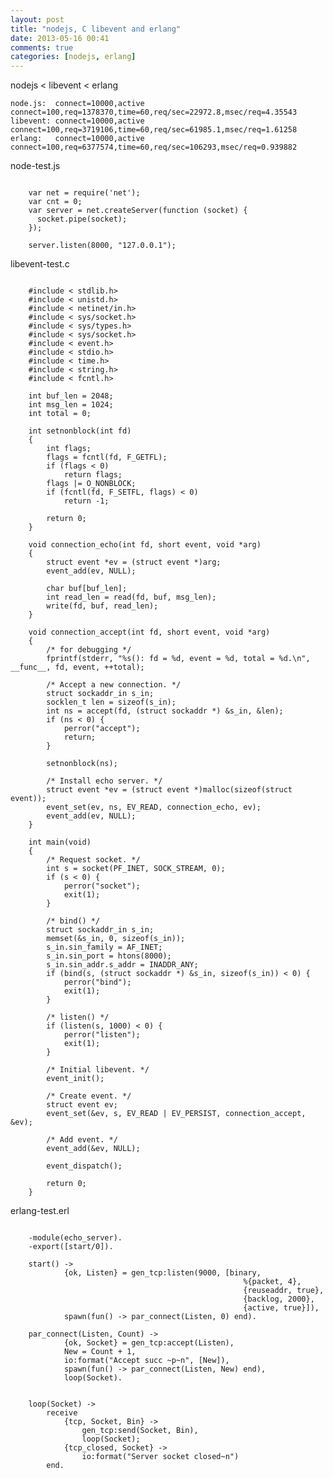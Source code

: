 ```yaml
---
layout: post
title: "nodejs, C libevent and erlang"
date: 2013-05-16 00:41
comments: true
categories: [nodejs, erlang]
---
```


nodejs < libevent < erlang

	node.js:  connect=10000,active connect=100,req=1378370,time=60,req/sec=22972.8,msec/req=4.35543
	libevent: connect=10000,active connect=100,req=3719106,time=60,req/sec=61985.1,msec/req=1.61258
	erlang:	  connect=10000,active connect=100,req=6377574,time=60,req/sec=106293,msec/req=0.939882

node-test.js

<pre><code>
	var net = require('net');
	var cnt = 0;
	var server = net.createServer(function (socket) {
	  socket.pipe(socket);
	});

	server.listen(8000, "127.0.0.1");
</code></pre>

libevent-test.c

<pre><code>
	#include < stdlib.h>
	#include < unistd.h>
	#include < netinet/in.h>  
	#include < sys/socket.h>  
	#include < sys/types.h>  
	#include < sys/socket.h>
	#include < event.h>  
	#include < stdio.h>  
	#include < time.h> 
	#include < string.h>
	#include < fcntl.h>

	int buf_len = 2048;
	int msg_len = 1024; 
	int total = 0;

	int setnonblock(int fd)
	{       
		int flags;       
		flags = fcntl(fd, F_GETFL);       
		if (flags < 0)               
			return flags;       
		flags |= O_NONBLOCK;       
		if (fcntl(fd, F_SETFL, flags) < 0)               
			return -1;       
	 
		return 0;
	}

	void connection_echo(int fd, short event, void *arg)
	{
		struct event *ev = (struct event *)arg;
		event_add(ev, NULL);

		char buf[buf_len];
		int read_len = read(fd, buf, msg_len);
		write(fd, buf, read_len);
	}

	void connection_accept(int fd, short event, void *arg)   
	{ 
	    /* for debugging */ 
	    fprintf(stderr, "%s(): fd = %d, event = %d,	total = %d.\n", __func__, fd, event, ++total);  

	    /* Accept a new connection. */ 
	    struct sockaddr_in s_in;  
	    socklen_t len = sizeof(s_in);  
	    int ns = accept(fd, (struct sockaddr *) &s_in, &len);  
	    if (ns < 0) {  
	        perror("accept");  
	        return;  
	    }  

		setnonblock(ns);

	    /* Install echo server. */ 
	    struct event *ev = (struct event *)malloc(sizeof(struct event));  
	    event_set(ev, ns, EV_READ, connection_echo, ev);  
	    event_add(ev, NULL);  
	} 

	int main(void)  
	{  
	    /* Request socket. */ 
	    int s = socket(PF_INET, SOCK_STREAM, 0);  
	    if (s < 0) {  
	        perror("socket");  
	        exit(1);  
	    }  

	    /* bind() */ 
	    struct sockaddr_in s_in;  
	    memset(&s_in, 0, sizeof(s_in));  
	    s_in.sin_family = AF_INET;  
	    s_in.sin_port = htons(8000);  
	    s_in.sin_addr.s_addr = INADDR_ANY;  
	    if (bind(s, (struct sockaddr *) &s_in, sizeof(s_in)) < 0) {  
	        perror("bind");  
	        exit(1);  
	    }  

	    /* listen() */ 
	    if (listen(s, 1000) < 0) {  
	        perror("listen");  
	        exit(1);  
	    }  

	    /* Initial libevent. */ 
	    event_init();  

	    /* Create event. */ 
	    struct event ev;  
	    event_set(&ev, s, EV_READ | EV_PERSIST, connection_accept, &ev);  

	    /* Add event. */ 
	    event_add(&ev, NULL);  

	    event_dispatch();  

	    return 0;  
	}
</code></pre>

erlang-test.erl

<pre><code>
	-module(echo_server).
	-export([start/0]).

	start() ->
	        {ok, Listen} = gen_tcp:listen(9000, [binary,
	                                                %{packet, 4},
	                                                {reuseaddr, true},
	                                                {backlog, 2000},
	                                                {active, true}]),
	        spawn(fun() -> par_connect(Listen, 0) end).

	par_connect(Listen, Count) ->
	        {ok, Socket} = gen_tcp:accept(Listen),
	        New = Count + 1,
	        io:format("Accept succ ~p~n", [New]),
	        spawn(fun() -> par_connect(Listen, New) end),
	        loop(Socket).


	loop(Socket) ->
	    receive
	        {tcp, Socket, Bin} ->
	            gen_tcp:send(Socket, Bin),
	            loop(Socket);
	        {tcp_closed, Socket} ->
	            io:format("Server socket closed~n")
	    end.
</code></pre>
